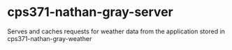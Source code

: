 # cps371-nathan-gray-server
Serves and caches requests for weather data from the application stored in cps371-nathan-gray-weather
